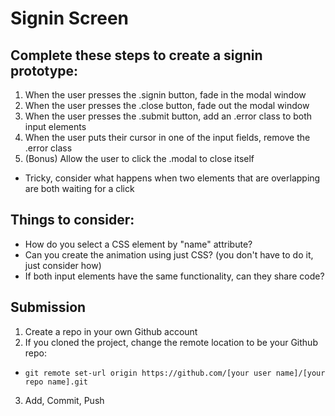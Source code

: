 # Signin Screen

## Complete these steps to create a signin prototype:

1. When the user presses the .signin button, fade in the modal window
2. When the user presses the .close button, fade out the modal window
3. When the user presses the .submit button, add an .error class to both input elements
4. When the user puts their cursor in one of the input fields, remove the .error class
5. (Bonus) Allow the user to click the .modal to close itself
  - Tricky, consider what happens when two elements that are overlapping are both waiting for a click

## Things to consider: 

- How do you select a CSS element by "name" attribute?
- Can you create the animation using just CSS? (you don't have to do it, just consider how)
- If both input elements have the same functionality, can they share code?


## Submission

1. Create a repo in your own Github account
2. If you cloned the project, change the remote location to be your Github repo:
  - `git remote set-url origin https://github.com/[your user name]/[your repo name].git`
3. Add, Commit, Push
